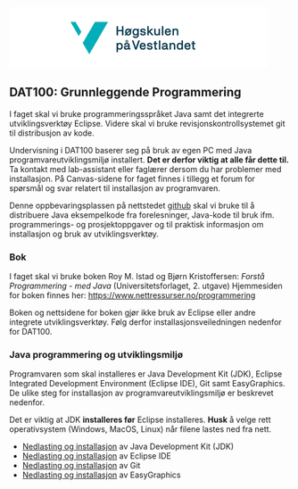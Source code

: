 ![hvl](hvllogo.png)

## DAT100: Grunnleggende Programmering

I faget skal vi bruke programmeringsspråket Java samt det integrerte utviklingsverktøy Eclipse. Videre skal vi bruke revisjonskontrollsystemet git til distribusjon av kode.

Undervisning i DAT100 baserer seg på bruk av egen PC med Java programvareutviklingsmiljø installert. **Det er derfor viktig at alle får dette til.** Ta kontakt med lab-assistant eller faglærer dersom du har problemer med installasjon. På Canvas-sidene for faget finnes i tillegg et forum for spørsmål og svar relatert til installasjon av programvaren.

Denne oppbevaringsplassen på nettstedet [github](https://www.github.com) skal vi bruke til å distribuere Java eksempelkode fra forelesninger, Java-kode til bruk ifm. programmerings- og prosjektoppgaver og til praktisk informasjon om installasjon og bruk av utviklingsverktøy.

### Bok

I faget skal vi bruke boken Roy M. Istad og Bjørn Kristoffersen: *Forstå Programmering - med Java* (Universitetsforlaget, 2. utgave) Hjemmesiden for boken finnes her: https://www.nettressurser.no/programmering

Boken og nettsidene for boken gjør ikke bruk av Eclipse eller andre integrete utviklingsverktøy. Følg derfor installasjonsveiledningen nedenfor for DAT100.

### Java programmering og utviklingsmiljø

Programvaren som skal installeres er Java Development Kit (JDK), Eclipse Integrated Development Environment (Eclipse IDE), Git samt EasyGraphics. De ulike steg for installasjon av programvareutviklingsmiljø er beskrevet nedenfor.

Det er viktig at JDK **installeres før** Eclipse installeres. **Husk** å velge rett operativsystem (Windows, MacOS, Linux) når filene lastes ned fra nett.

- [Nedlasting og installasjon](https://github.com/dat100hib/dat100public/blob/master/installasjon/java.md) av Java Development Kit (JDK)
- [Nedlasting og installasjon](https://github.com/dat100hib/dat100public/blob/master/installasjon/eclipse.md) av Eclipse IDE
- [Nedlasting og installasjon](https://github.com/dat100hib/dat100public/blob/master/installasjon/git.md) av Git
- [Nedlasting og installasjon](https://github.com/dat100hib/dat100public/blob/master/installasjon/easygraphics.md) av EasyGraphics
